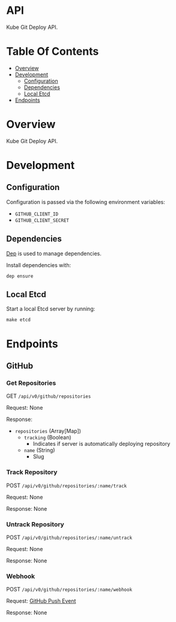 # API
Kube Git Deploy API.

# Table Of Contents
- [Overview](#overview)
- [Development](#development)
	- [Configuration](#configuration)
	- [Dependencies](#dependencies)
	- [Local Etcd](#local-etcd)
- [Endpoints](#endpoints)

# Overview
Kube Git Deploy API.  

# Development
## Configuration
Configuration is passed via the following environment variables:  

- `GITHUB_CLIENT_ID`
- `GITHUB_CLIENT_SECRET`

## Dependencies
[Dep](https://github.com/golang/dep) is used to manage dependencies.

Install dependencies with:

```
dep ensure
```

## Local Etcd
Start a local Etcd server by running:

```
make etcd
```

# Endpoints
## GitHub
### Get Repositories
GET `/api/v0/github/repositories`  

Request: None

Response:

- `repositories` (Array[Map])
	- `tracking` (Boolean)
		- Indicates if server is automatically deploying repository
	- `name` (String)
		- Slug

### Track Repository
POST `/api/v0/github/repositories/:name/track`  

Request: None

Response: None

### Untrack Repository
POST `/api/v0/github/repositories/:name/untrack`  

Request: None

Response: None

### Webhook
POST `/api/v0/github/repositories/:name/webhook`  

Request: [GitHub Push Event](https://developer.github.com/v3/activity/events/types/#pushevent)

Response: None
